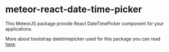 # meteor-react-date-time-picker

This MeteorJS package provide React DateTimePicker component for your applications.

More about bootstrap datetimepicker used for this package you can read [here](https://github.com/smalot/bootstrap-datetimepicker).
